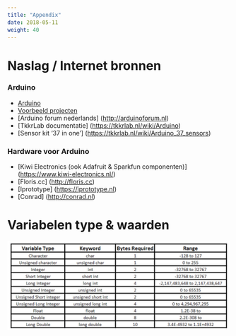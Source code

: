 ```yaml
---
title: "Appendix"
date: 2018-05-11
weight: 40
---
```


# Naslag / Internet bronnen

### Arduino
- [Arduino](http://arduino.cc) 
- [Voorbeeld projecten](https://playground.arduino.cc/Projects/Ideas)
- [Arduino forum nederlands] (http://arduinoforum.nl)
- [TkkrLab documentatie] (https://tkkrlab.nl/wiki/Arduino)
- [Sensor kit ‘37 in one’] (https://tkkrlab.nl/wiki/Arduino_37_sensors)

### Hardware voor Arduino
- [Kiwi Electronics (ook Adafruit & Sparkfun componenten)] (https://www.kiwi-electronics.nl/)
- [Floris.cc] (http://floris.cc)
- [Iprototype] (https://iprototype.nl)
- [Conrad] (http://conrad.nl)

# Variabelen type & waarden

![variabelen_en_waarden_arduino](images/variabelen_en_waarden_arduino.jpg)
